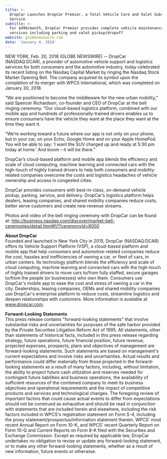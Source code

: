 ```yaml
---
title: >-
  DropCar Launches DropCar Premier, a Total Vehicle Care and Valet Subscription
  Service
subtitle: >-
  For $499/month, DropCar Premier provides complete vehicle maintenance and care
  services including parking and valet pickup/dropoff
website: globenewswire.com
date: 'January 4, 2018'
---
```

NEW YORK, Feb. 20, 2018 (GLOBE NEWSWIRE) -- DropCar (NASDAQ:DCAR), a provider of automotive vehicle support and logistics services for both consumers and the automotive industry, today celebrated its recent listing on the Nasdaq Capital Market by ringing the Nasdaq Stock Market Opening Bell. The company acquired its symbol upon the completion of its merger with WPCS International, which was completed on January 30, 2018.



“We are positioned to become the middleware for the new urban mobility,” said Spencer Richardson, co-founder and CEO of DropCar at the bell ringing ceremony. “Our cloud-based logistics platform, combined with our mobile app and hundreds of professionally-trained drivers enables us to ensure consumers have the vehicle they want at the place they want at the time they want it.



“We’re working toward a future where our app is not only on your phone, but in your car, on your Echo, Google Home and on your Apple HomePod. You will be able to say: ‘I want the SUV charged up and ready at 5:30 pm today at home.’ And boom – it will be there.”



DropCar’s cloud-based platform and mobile app blends the efficiency and scale of cloud computing, machine learning and connected cars with the high-touch of highly trained drivers to help both consumers and mobility-related companies overcome the costs and logistics headaches of vehicle ownership and access in congested cities.



DropCar provides consumers with best-in-class, on-demand vehicle pickup, parking, service, and delivery. DropCar’s logistics platform helps dealers, leasing companies, and shared mobility companies reduce costs, better serve customers and create new revenue streams.



Photos and video of the bell ringing ceremony with DropCar can be found at: http://business.nasdaq.com/discover/market-bell-ceremonies/detail.html#!/!?ceremonyId=8000



**About DropCar**\
Founded and launched in New York City in 2015, DropCar (NASDAQ:DCAR) offers its Vehicle Support Platform (VSP), a cloud-based platform and mobile app that help consumers and automotive-related companies reduce the cost, hassles and inefficiencies of owning a car, or fleet of cars, in urban centers. Its technology platform blends the efficiency and scale of cloud computing, machine learning and connected cars with the high-touch of highly trained drivers to move cars to/from fully staffed, secure garages to/from the people (or businesses) who own them. Consumers use DropCar's mobile app to ease the cost and stress of owning a car in the city. Dealerships, leasing companies, OEMs and shared mobility companies use DropCar's enterprise platform to reduce costs, streamline logistics and deepen relationships with customers. More information is available at www.dropcar.com.



**Forward-Looking Statements**\
This press release contains "forward-looking statements" that involve substantial risks and uncertainties for purposes of the safe harbor provided by the Private Securities Litigation Reform Act of 1995. All statements, other than statements of historical facts, included in this press release regarding strategy, future operations, future financial position, future revenue, projected expenses, prospects, plans and objectives of management are forward-looking statements. Such statements are based on management's current expectations and involve risks and uncertainties. Actual results and performance could differ materially from those projected in the forward-looking statements as a result of many factors, including, without limitation, the ability to project future cash utilization and reserves needed for contingent future liabilities and business operations, the availability of sufficient resources of the combined company to meet its business objectives and operational requirements and the impact of competitive products and services and technological changes. The foregoing review of important factors that could cause actual events to differ from expectations should not be construed as exhaustive and should be read in conjunction with statements that are included herein and elsewhere, including the risk factors included in WPCS's registration statement on Form S-4, including the proxy statement/prospectus/information statement therein, WPCS' most recent Annual Report on Form 10-K, and WPCS' recent Quarterly Report on Form 10-Q and Current Reports on Form 8-K filed with the Securities and Exchange Commission. Except as required by applicable law, DropCar undertakes no obligation to revise or update any forward-looking statement, or to make any other forward-looking statements, whether as a result of new information, future events or otherwise.
